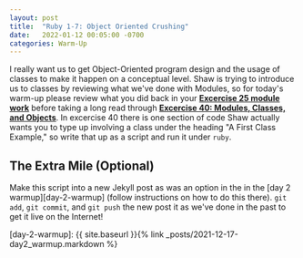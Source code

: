 ```yaml
---
layout: post
title:  "Ruby 1-7: Object Oriented Crushing"
date:   2022-01-12 00:05:00 -0700
categories: Warm-Up
---
```


I really want us to get Object-Oriented program design and the usage of classes to make it happen on a conceptual level. Shaw is trying to introduce us to classes by reviewing what we've done with Modules, so for today's warm-up please review what you did back in your [**Excercise 25 module work**][lrthw25] before taking a long read through [**Excercise 40: Modules, Classes, and Objects**][lrthw40]. In excercise 40 there is one section of code Shaw actually wants you to type up involving a class under the heading "A First Class Example," so write that up as a script and run it under `ruby`.


The Extra Mile (Optional)
---

Make this script into a new Jekyll post as was an option in the in the [day 2 warmup][day-2-warmup] (follow instructions on how to do this there). `git add`, `git commit`, and `git push` the new post it as we've done in the past to get it live on the Internet!


[lrthw25]: https://learnrubythehardway.org/book/ex25.html
[lrthw40]: https://learnrubythehardway.org/book/ex40.html
[day-2-warmup]: {{ site.baseurl }}{% link _posts/2021-12-17-day2_warmup.markdown %} 
